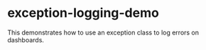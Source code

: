 # exception-logging-demo
This demonstrates how to use an exception class to log errors on dashboards.

